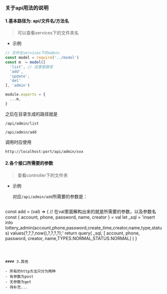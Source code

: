 ### 关于api用法的说明

#### 1.基本路径为: api/文件名/方法名

> 可以查看services下的文件夹名

-  示例 

  ```js
  // 文件在services下的admin
  const model = require('../model')
  const m  = model([
    'list', // 这里是路径
    'add', 
    'update',
    'del'
  ], 'admin')
  
  module.exports = {
    ...m,
  }      
  ```

  之后在目录生成的路径就是

  `/api/admin/list`

  `/api/admin/add`

  调用时应使用

  `http://localhost:port/api/admin/xxx`

#### 2.各个接口所需要的参数

> 查看controller下的文件夹

- 示例

  对应`/api/admin/add`所需要的参数是：

   ```js
const add = (val) => {
  // 在val里面解构出来的就是所需要的参数，以及参数名
  const { account, phone, password, name, creator } = val
  let _sql = 'insert into lottery_admin(account,phone,password,create_time,creator,name,type,status) values(?,?,?,now(),?,?,?,?);'
  return query( _sql, [ account, phone, password, creator, name,TYPES.NORMAL,STATUS.NORMAL] )
}
   ```



#### 3.其他

- 所有的http方法只分为两种
  - 有参数为post
  - 无参数为get
- 待补充...

​     